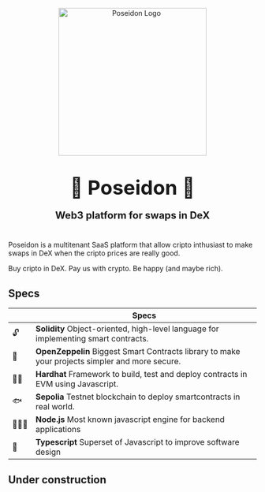 <p align="center">
  <a href="https://github.com/CaiqueRibeiro/poseidon" target="blank"><img src="https://github.com/CaiqueRibeiro/decentralized-stripe/assets/23503499/198adee3-34dd-41c0-b955-e3d4a19dff04" width="300" alt="Poseidon Logo" /></a>
</p>

  <p style="font-size: 40px;font-weight: bold;" align="center">🔱 Poseidon 🔱</p>
    <p style="font-size: 20px;font-weight: bold; margin-top:-20px;" align="center">Web3 platform for swaps in DeX</p>


# 

Poseidon is a multitenant SaaS platform that allow cripto inthusiast to make swaps in DeX when the cripto prices are really good.

Buy cripto in DeX. Pay us with crypto. Be happy (and maybe rich).

## Specs

|     | Specs                                                                                                                |
| --- | -------------------------------------------------------------------------------------------------------------------- |
| 🔓  | **Solidity** Object-oriented, high-level language for implementing smart contracts.                                             |
| 🎈   | **OpenZeppelin** Biggest Smart Contracts library to make your projects simpler and more secure.                                                                                          |
| 👷‍♂️   | **Hardhat** Framework to build, test and deploy contracts in EVM using Javascript. |
| 🐟   | **Sepolia** Testnet blockchain to deploy smartcontracts in real world. |
| 👨🏻‍💻   | **Node.js** Most known javascript engine for backend applications |
| 💠   | **Typescript** Superset of Javascript to improve software design |

## Under construction